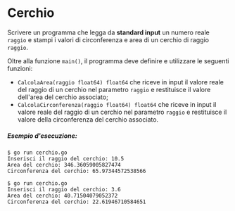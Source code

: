 # Cerchio

Scrivere un programma che legga da **standard input** un numero reale `raggio` e stampi i valori di circonferenza e area di un cerchio di raggio `raggio`.

Oltre alla funzione `main()`, il programma deve definire e utilizzare le seguenti funzioni:
* `CalcolaArea(raggio float64) float64` che riceve in input il valore reale del raggio di un cerchio nel parametro `raggio` e restituisce il valore dell'area del cerchio associato;
* `CalcolaCirconferenza(raggio float64) float64` che riceve in input il valore reale del raggio di un cerchio nel parametro `raggio` e restituisce il valore della circonferenza del cerchio associato.

##### Esempio d'esecuzione:

```text
$ go run cerchio.go 
Inserisci il raggio del cerchio: 10.5
Area del cerchio: 346.36059005827474
Circonferenza del cerchio: 65.97344572538566

$ go run cerchio.go 
Inserisci il raggio del cerchio: 3.6
Area del cerchio: 40.71504079052372
Circonferenza del cerchio: 22.61946710584651
```
